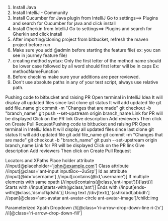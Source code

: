 1. Install Java
2. Install IntelliJ - Community
3. Install Cucumber for Java plugin from IntelliJ
   Go to settings==> Plugins and search for Cucumber for java and click install
4. Install Gherkin from IntelliJ
   Go to settings==> Plugins and search for Gherkin and click install
5. After importing/cloning project from bitbucket, refresh the maven project before run
6. Make sure you add @admin before starting the feature file( ex: you can see in journey feature file)
7. creating method syntax:
   Only the first letter of the method name should be lower case followed by all word should first letter will be in caps
   Ex: methodNameFunction
8. Before checkins make sure your additions are peer reviewed.
9. Don't use absolute paths in any of your test script, always use relative path.	


Pushing code to bitbucket and raising PR	Open terminal in IntelliJ Idea
It will display all updated files since last clone	git status
It will add updated file	git add file_name
git commit -m "Changes that are made"
git checkout -b "branch_name"
git push --set-upstream origin branch_name
Link for PR will be displayed
Click on the PR link
Give description
Add reviewers
Then click on Create Pull RequestPushing code to bitbucket and raising PR	Open terminal in IntelliJ Idea
It will display all updated files since last clone	git status
It will add updated file	git add file_name
git commit -m "Changes that are made"
git checkout -b "branch_name"
git push --set-upstream origin branch_name
Link for PR will be displayed
Click on the PR link
Give description
Add reviewers
Then click on Create Pull Request


Locators and XPaths
Place holder attribute	//input[@placeholder='john@example.com']
Class attribute	//input[@class='ant-input inputBox--2uSrp']
Id as attribute	//input[@id='username']
//input[contains(@id,'username')]
If multiple elements with same xpath	(//input[contains(@class,'ant-input')])[last()]
Starts with	//input[starts-with(@class,'ant')]
Ends with	//input[ends-with(@class,'dsmcfkjdshk')]
Using text	//div[text(),'(ashkdbdfjabbdh']
//span[@class='ant-avatar ant-avatar-circle ant-avatar-image']/child::img

Parameterized Xpath
Dropdown	//i[@class='ri-arrow-drop-down-line ri-2x']
//i[@class='ri-arrow-drop-down-fill']